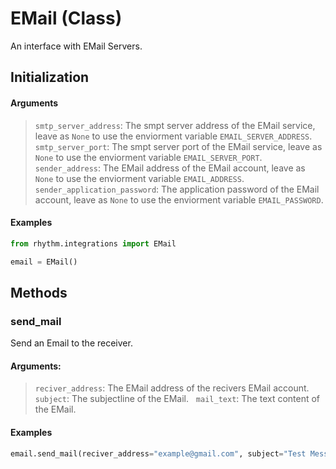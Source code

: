 # EMail (Class)

An interface with EMail Servers.

## Initialization

#### Arguments

> `smtp_server_address`: The smpt server address of the EMail service, leave as `None` to use the enviorment variable `EMAIL_SERVER_ADDRESS`.
> `smtp_server_port`: The smpt server port of the EMail service, leave as `None` to use the enviorment variable `EMAIL_SERVER_PORT`.
> `sender_address`: The EMail address of the EMail account, leave as `None` to use the enviorment variable `EMAIL_ADDRESS`.
> `sender_application_password`: The application password of the EMail account, leave as `None` to use the enviorment variable `EMAIL_PASSWORD`.

#### Examples

```python
from rhythm.integrations import EMail

email = EMail()
```

## Methods

### send_mail

Send an Email to the receiver.

#### Arguments:

> `reciver_address`: The EMail address of the recivers EMail account.  
> `subject`: The subjectline of the EMail.  
> `mail_text`: The text content of the EMail.

#### Examples

```python
email.send_mail(reciver_address="example@gmail.com", subject="Test Message", mail_text="This is a test message!")
```
